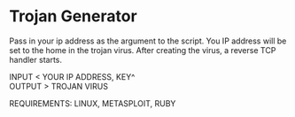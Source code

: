 # Trojan Generator

Pass in your ip address as the argument to the script. You IP address will be set to the home in the trojan virus. After creating the virus, a reverse TCP handler starts.

INPUT < YOUR IP ADDRESS, KEY^<BR>
OUTPUT > TROJAN VIRUS

REQUIREMENTS: LINUX, METASPLOIT, RUBY
